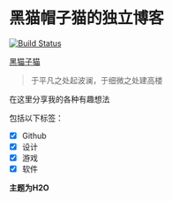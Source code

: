 # 黑猫帽子猫的独立博客

[![Build Status](https://travis-ci.org/blackhat-cat/blackhat-cat.github.io.svg?branch=master)](https://travis-ci.org/blackhat-cat/blackhat-cat.github.io)

[黑猫子猫](http://blackhat-cat.github.io)

> 于平凡之处起波澜，于细微之处建高楼

在这里分享我的各种有趣想法

包括以下标签：
- [x] Github
- [x] 设计
- [x] 游戏
- [x] 软件

**主题为H2O**
